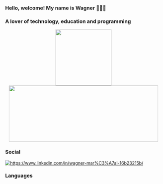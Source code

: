 ### Hello, welcome! My name is Wagner 🧑🏻‍💻
### A lover of technology, education and programming

<div align="center">
  <img height="180em" src="https://github-readme-stats.vercel.app/api?username=wagnermarcal&show_icons=true&theme=tokyonight&include_all_commits=true&count_private=true"/>
  <img height="180em" width="480" src="https://github-readme-stats.vercel.app/api/top-langs/?username=wagnermarcal&layout=compact&theme=tokyonight"/>
</div>

### Social

<div style="display: inline_block"> 
  <a href="https://www.linkedin.com/in/wagner-mar%C3%A7al-16b23215b/" target="_blank"> 
    <img align="center" alt="https://www.linkedin.com/in/wagner-mar%C3%A7al-16b23215b/" src="https://img.shields.io/badge/LinkedIn-0077B5?style=for-the-        badge&logo=linkedin&logoColor=white"/>
  </a>
</div>

### Languages 
<div style="display: inline_block"> 
<img align="center" alt="" src="https://img.shields.io/badge/Java-ED8B00?style=for-the-badge&logo=java&logoColor=white"/>
<img align="center" alt="" src="https://img.shields.io/badge/MySQL-00000F?style=for-the-badge&logo=mysql&logoColor=white"/>
<img align="center" alt="" src="https://img.shields.io/badge/HTML-239120?style=for-the-badge&logo=html5&logoColor=white"/>
<img align="center" alt="" src="https://img.shields.io/badge/CSS-239120?&style=for-the-badge&logo=css3&logoColor=white"/>
<img align="center" alt="" src="https://img.shields.io/badge/PHP-777BB4?style=for-the-badge&logo=php&logoColor=white"/>
<img align="center" alt="" src="https://img.shields.io/badge/Python-3776AB?style=for-the-badge&logo=python&logoColor=white"/>
</div>

